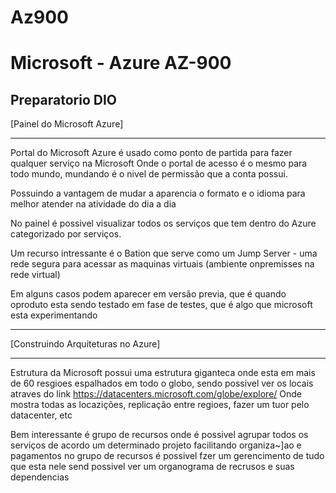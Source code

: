 # Az900
# Microsoft - Azure AZ-900
Preparatorio DIO
----------------------------------------------------------------------------


[Painel do Microsoft Azure]

--------------------------------------

Portal do Microsoft Azure é usado como ponto de partida para fazer qualquer serviço na Microsoft
Onde o portal de acesso é o mesmo para todo mundo, mundando é o nivel de permissão que a conta possui.

Possuindo a vantagem de mudar a aparencia o formato e o idioma para melhor atender na atividade do dia a dia

No painel é possivel visualizar todos os serviços que tem dentro do Azure categorizado por serviços.

Um recurso intressante é o Bation que serve como um Jump Server - uma rede segura para acessar as maquinas virtuais (ambiente onpremisses na rede virtual)

Em alguns casos podem aparecer em versão previa, que é quando oproduto esta sendo testado em fase de testes, que é algo que microsoft esta experimentando



----------------------------------------------------------------------------


[Construindo Arquiteturas no Azure]

--------------------------------------

Estrutura da Microsoft possui uma estrutura giganteca onde esta em mais de 60 resgioes espalhados em todo o globo,
sendo possivel ver os locais atraves do link https://datacenters.microsoft.com/globe/explore/
Onde mostra todas as locazições, replicação entre regioes, fazer um tuor pelo datacenter, etc

Bem interessante é grupo de recursos onde é possivel agrupar todos os serviços de acordo um determinado projeto facilitando organiza~]ao e pagamentos
no grupo de recursos é possivel fzer um gerencimento de tudo que esta nele send possivel ver um organograma de recrusos e suas dependencias


